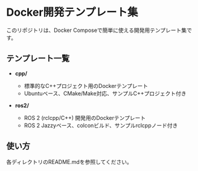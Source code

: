 # Docker開発テンプレート集

このリポジトリは、Docker Composeで簡単に使える開発用テンプレート集です。

## テンプレート一覧

- **cpp/**
	- 標準的なC++プロジェクト用のDockerテンプレート
	- Ubuntuベース、CMake/Make対応、サンプルC++プロジェクト付き

- **ros2/**
	- ROS 2 (rclcpp/C++) 開発用のDockerテンプレート
	- ROS 2 Jazzyベース、colconビルド、サンプルrclcppノード付き

## 使い方
各ディレクトリのREADME.mdを参照してください。

